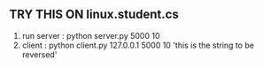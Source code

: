 ## TRY THIS ON linux.student.cs 

1) run server : python server.py 5000 10 
2) client : python client.py 127.0.0.1 5000 10 'this is the string to be reversed'

